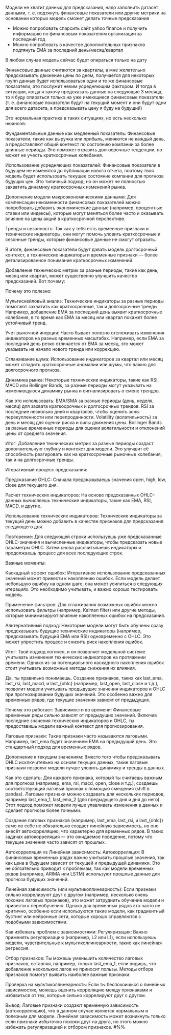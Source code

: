 Модели не хватит данных для предсказания, надо заполнить датасет данными, т. е. подтянуть финансовые показатели или другие метрики на основании которых модель сможет делать точные предсказания
- Можно попробовать спарсить сайт yahoo finance и получить информацию по финансовым показателям организации за последний год
- Можно попробовать в качестве дополнительных признаков подтянуть EMA за последний день/месяц/квартал

В любом случае модель сейчас будет опираться только на дату

Финансовые данные считаются за кварталы, а мне желательно предсказывать движение цены по дням, получается для некоторых групп данных будет использоваться одни и те же финансовые показатели, это послужит неким усредняющим фактором. И тогда в ситуации, когда я захочу предсказать данные на следующие 3 месяца, то я буду опираться только на уже имеющиеся финансовые показатели (т. е. финансовые показатели будут на текущий момент и они будут одни для всего датасета, а предсказывать цену я буду на будущий)

Это нормальная практика в таких ситуациях, но есть несколько нюансов:

Фундаментальные данные как медленный показатель:
Финансовые показатели, такие как выручка или прибыль, меняются не каждый день, а предоставляют общий контекст по состоянию компании за более длинные периоды. Это поможет отразить долгосрочные тенденции, но может не учесть краткосрочные колебания.

Использование усредняющих показателей:
Финансовые показатели в будущем не изменятся до публикации нового отчета, поэтому твоя модель будет использовать текущее состояние компании для прогноза будущих цен. Это типичный подход, но он может не полностью захватить динамику краткосрочных изменений рынка.

Дополнение модели макроэкономическими данными:
Для компенсации неизменности финансовых показателей можно попробовать добавить экономические данные (например, процентные ставки или индексы), которые могут меняться более часто и оказывать влияние на цены акций в краткосрочной перспективе.

Тренды и сезонность:
Так как у тебя есть временные признаки и технические индикаторы, они могут помочь уловить краткосрочные и сезонные тренды, которые финансовые данные не смогут отразить.

В итоге, финансовые показатели будут давать модель долгосрочный контекст, а технические индикаторы и временные признаки — более детализированное понимание краткосрочных изменений.

Добавление технических метрик за разные периоды, такие как день, месяц или квартал, может существенно улучшить качество предсказаний. Вот почему:

Почему это полезно:

Мультискейловый анализ:
Технические индикаторы за разные периоды помогают захватить как краткосрочные, так и долгосрочные тренды. Например, добавление EMA за последний день выявит краткосрочные колебания, в то время как EMA за месяц или квартал покажет более устойчивый тренд.

Учет рыночной инерции:
Часто бывает полезно отслеживать изменения индикаторов на разных временных масштабах. Например, если EMA за последний день резко отличается от EMA за месяц, это может указывать на начало нового тренда или коррекцию.

Сглаживание шума:
Использование индикаторов за квартал или месяц может сгладить краткосрочные аномалии или шумы, что важно для долгосрочного прогноза.

Динамика рынка:
Некоторые технические индикаторы, такие как RSI, MACD или Bollinger Bands, за разные периоды могут указывать на изменяющуюся динамику рынка и сигнализировать о смене трендов.

Как это использовать:
EMA/SMA за разные периоды (день, неделя, месяц) для захвата краткосрочных и долгосрочных трендов.
RSI за последние несколько дней и кварталов, чтобы оценить зоны перекупленности или перепроданности.
Volatility (волатильность) за день и месяц для оценки риска и силы движения цены.
Bollinger Bands за разные временные периоды для оценки волатильности и отклонений цены от среднего значения.

Итог:
Добавление технических метрик за разные периоды создаст дополнительную глубину и контекст для модели. Это улучшит её способность реагировать как на краткосрочные рыночные колебания, так и на долгосрочные тренды.

Итеративный процесс предсказания:

Предсказание OHLC:
Сначала предсказываешь значения open, high, low, close для текущего дня.

Расчет технических индикаторов:
На основе предсказанных OHLC-данных вычисляешь технические индикаторы, такие как EMA, RSI, MACD, и другие.

Использование технических индикаторов:
Технические индикаторы за текущий день можно добавить в качестве признаков для предсказания следующего дня.

Повторение:
Для следующей строки используешь уже предсказанные OHLC-значения и вычисленные индикаторы, чтобы предсказать новые параметры OHLC. Затем снова рассчитываешь индикаторы и продолжаешь процесс для всех последующих строк.

Важные моменты:

Каскадный эффект ошибок: Итеративное использование предсказанных значений может привести к накоплению ошибок. Если модель делает небольшую ошибку на одном шаге, она может усилиться в следующих итерациях. Это необходимо учитывать, и важно хорошо тестировать модель.

Применение фильтров: Для сглаживания возможных ошибок можно использовать фильтры (например, Kalman filter) или другие методы, которые минимизируют влияние накопленных ошибок на предсказания.

Альтернативный подход: Некоторые модели могут быть обучены сразу предсказывать будущие технические индикаторы (например, предсказывать будущий EMA или RSI) одновременно с OHLC. Это может упростить процесс и снизить риск накопления ошибок.

Итог:
Твой подход логичен, и он позволяет модельной системе учитывать изменения технических индикаторов на протяжении времени. Однако из-за потенциального каскадного накопления ошибок стоит учитывать возможные методы снижения их влияния.

Да, ты правильно понимаешь. Создание признаков, таких как last_ema, last_rsi, last_macd, и last_{ohlc} (например, last_open, last_close и т.д.), позволит модели учитывать предыдущие значения индикаторов и OHLC при прогнозировании будущих значений. Это особенно важно для временных рядов, где текущие значения зависят от предыдущих.

Почему это работает:
Зависимости во времени: Финансовые временные ряды сильно зависят от предыдущих значений. Включив последние значения технических индикаторов и OHLC, ты предоставишь модели важный контекст для прогнозирования.

Лаговые признаки: Такие признаки часто называются лаговыми. Например, last_ema будет значением EMA на предыдущий день. Это стандартный подход для временных рядов.

Дополнение к текущим значениям: Вместо того чтобы предсказывать OHLC исключительно на основе текущих данных, такие лаговые признаки позволят модели лучше уловить динамику и тренды в данных.

Как это сделать:
Для каждого признака, который ты считаешь важным для прогноза (например, ema, rsi, macd, open, close и т.д.), создаешь соответствующий лаговый признак с помощью смещения (shift в pandas).
Лаговые признаки можно создавать для нескольких периодов, например last_ema_1, last_ema_2 (для предыдущего дня и дня до него).
Этот подход поможет модели лучше улавливать изменения в данных и сделает прогнозы более точными.

Создание лаговых признаков (например, last_ema, last_rsi, и last_{ohlc}) само по себе не обязательно создаст линейную зависимость, но оно внесёт автокорреляцию, что характерно для временных рядов. В таких задачах автокорреляция — это ожидаемое поведение, потому что текущие значения часто зависят от прошлых.

Автокорреляция vs Линейная зависимость:
Автокорреляция: В финансовых временных рядах важно учитывать прошлые значения, так как цена в будущем зависит от текущей и предыдущей динамики. Это не обязательно приводит к проблемам, так как модели временных рядов (например, ARIMA или LSTM) используют прошлые данные для прогноза будущих значений.

Линейная зависимость (или мультиколлинеарность): Если признаки сильно коррелируют друг с другом (например, несколько очень похожих лаговых признаков), это может затруднить обучение модели и привести к переобучению. Однако для временных рядов это часто не критично, особенно если используются такие модели, как градиентный бустинг или нейронные сети, которые хорошо справляются с подобными зависимостями.

Как избежать проблем с зависимостями:
Регуляризация: Важно применять регуляризацию (например, L2 или L1), если используешь модели, чувствительные к мультиколлинеарности, такие как линейная регрессия.

Отбор признаков: Ты можешь уменьшить количество лаговых признаков, оставляя, например, только last_ema_1, если видишь, что добавление нескольких лагов не приносит пользы. Методы отбора признаков помогут выявить наиболее важные признаки.

Проверка на мультиколлинеарность: Если ты беспокоишься о линейных зависимостях, можешь оценить корреляцию между признаками и избавиться от тех, которые сильно коррелируют друг с другом.

Вывод:
Лаговые признаки создают временную зависимость (автокорреляцию), что в данном случае является нормальным и полезным для модели. Линейная зависимость может возникнуть только если признаки избыточно похожи друг на друга, но этого можно избежать регуляризацией и отбором признаков.
#%%

